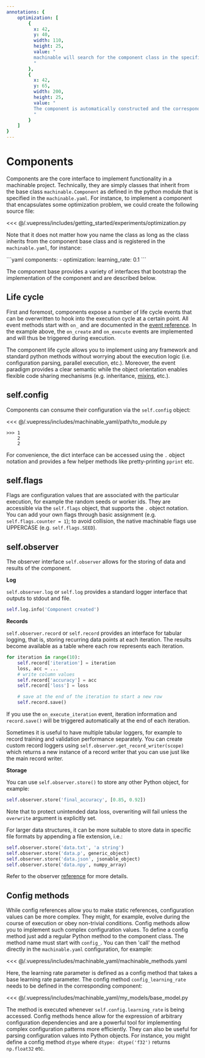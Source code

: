 ```yaml
---
annotations: {
    optimization: [
        {
          x: 42, 
          y: 40, 
          width: 110,
          height: 25, 
          value: "
          machinable will search for the component class in the specified module 'optimization.py'
          "
        },
        {
          x: 42, 
          y: 65, 
          width: 200,
          height: 25, 
          value: "
          The component is automatically constructed and the corresponding configuration will be injected
          "
        }
    ]
}
---
```


# Components

Components are the core interface to implement functionality in a machinable project. Technically, they are simply classes that inherit from the base class ``machinable.Component`` as defined in the python module that is specified in the
`machinable.yaml`. For instance, to implement a component that encapsulates some optimization problem, we could create the following source file:

<<< @/.vuepress/includes/getting_started/experiments/optimization.py

Note that it does not matter how you name the class as long as the class inherits from the component base class and is registered in the ``machinable.yaml``, for instance: 

<Annotated name="optimization" :debug="false">
```yaml
components:
 - optimization: 
     learning_rate: 0.1
```
</Annotated>

The component base provides a variety of interfaces that bootstrap the implementation of the component and are described below.


## Life cycle

First and foremost, components expose a number of life cycle events that can be overwritten to hook into the execution cycle at a certain point. All event methods start with `on_` and are documented in the [event reference](../reference/component.md#on-after-create). In the example above, the ``on_create`` and ``on_execute`` events are implemented and will thus be triggered during execution.

The component life cycle allows you to implement using any framework and standard python methods without worrying about the execution logic (i.e. configuration parsing, parallel execution, etc.). Moreover, the event paradigm provides a clear semantic while the object orientation enables flexible code sharing mechanisms (e.g. inheritance, [mixins](./mixins.md), etc.).

## self.config

Components can consume their configuration via the `self.config` object:

<<< @/.vuepress/includes/machinable_yaml/path/to_module.py

    >>> 1
        2
        2

For convenience, the dict interface can be accessed using the `.` object notation and provides a few helper methods like pretty-printing ``pprint`` etc.

## self.flags

Flags are configuration values that are associated with the particular
execution, for example the random seeds or worker ids. They are
accessible via the `self.flags` object, that supports the `.` object notation. You can add your own flags through basic assignment (e.g. ``self.flags.counter = 1``); to avoid collision, the native machinable flags use UPPERCASE (e.g. ``self.flags.SEED``).

## self.observer

The observer interface `self.observer` allows for the storing of data and results of the component.

**Log**

`self.observer.log` or `self.log` provides a standard logger interface
that outputs to stdout and file.

``` python
self.log.info('Component created')
```

**Records**

`self.observer.record` or `self.record` provides an interface for tabular
logging, that is, storing recurring data points at each iteration. The results
become available as a table where each row represents each iteration.

``` python
for iteration in range(10):
    self.record['iteration'] = iteration
    loss, acc = ...
    # write column values
    self.record['accuracy'] = acc
    self.record['loss'] = loss

    # save at the end of the iteration to start a new row
    self.record.save()
```

If you use the `on_execute_iteration` event, iteration information and
`record.save()` will be triggered automatically at the end of each
iteration.

Sometimes it is useful to have multiple tabular loggers, for example to
record training and validation performance separately. You can create
custom record loggers using `self.observer.get_record_writer(scope)`
which returns a new instance of a record writer that you can use just
like the main record writer.

**Storage**

You can use `self.observer.store()` to store any other Python object, for example:

```python
self.observer.store('final_accuracy', [0.85, 0.92])
```
Note that to protect unintended data loss, overwriting will fail unless the ``overwrite`` argument is explicitly set. 

For larger data structures, it can be more suitable to store data in specific file formats by appending a file extension, i.e.:

``` python
self.observer.store('data.txt', 'a string')
self.observer.store('data.p', generic_object)
self.observer.store('data.json', jsonable_object)
self.observer.store('data.npy', numpy_array)
```

Refer to the observer [reference](./components.md#observer) for more details.

## Config methods

While config references allow you to make static references, configuration values can be more complex. They might, for example, evolve during the course of execution or obey non-trivial conditions. Config methods allow you to implement such complex configuration values. To define a config method just add a regular Python method to the component class. The method name must start with `config_`. You can then 'call' the method directly in the ``machinable.yaml`` configuration, for example:

<<< @/.vuepress/includes/machinable_yaml/machinable_methods.yaml

Here, the learning rate parameter is defined as a config method that takes a base learning rate parameter. The config method `config_learning_rate` needs to be defined in the corresponding component:

<<< @/.vuepress/includes/machinable_yaml/my_models/base_model.py

The method is executed whenever `self.config.learning_rate` is being accessed. Config methods hence allow for the expression of arbitrary configuration dependencies and are a powerful tool for implementing complex configuration patterns more efficiently. They can also be useful for parsing configuration values into Python objects. For instance, you might define a config method `dtype` where `dtype: dtype('f32')` returns `np.float32` etc.